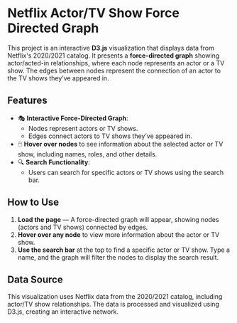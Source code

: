 # Netflix Actor/TV Show Force Directed Graph

This project is an interactive **D3.js** visualization that displays data from Netflix's 2020/2021 catalog. It presents a **force-directed graph** showing actor/acted-in relationships, where each node represents an actor or a TV show. The edges between nodes represent the connection of an actor to the TV shows they’ve appeared in.

## Features

- 🎭 **Interactive Force-Directed Graph**: 
  - Nodes represent actors or TV shows.
  - Edges connect actors to TV shows they’ve appeared in.
- 🖱️ **Hover over nodes** to see information about the selected actor or TV show, including names, roles, and other details.
- 🔍 **Search Functionality**: 
  - Users can search for specific actors or TV shows using the search bar.

## How to Use

1. **Load the page** — A force-directed graph will appear, showing nodes (actors and TV shows) connected by edges.
2. **Hover over any node** to view more information about the actor or TV show.
3. **Use the search bar** at the top to find a specific actor or TV show. Type a name, and the graph will filter the nodes to display the search result.

## Data Source

This visualization uses Netflix data from the 2020/2021 catalog, including actor/TV show relationships. The data is processed and visualized using D3.js, creating an interactive network.
